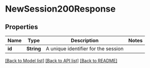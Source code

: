 # NewSession200Response

## Properties
Name | Type | Description | Notes
------------ | ------------- | ------------- | -------------
**id** | **String** | A unique identifier for the session | 

[[Back to Model list]](../README.md#documentation-for-models) [[Back to API list]](../README.md#documentation-for-api-endpoints) [[Back to README]](../README.md)


